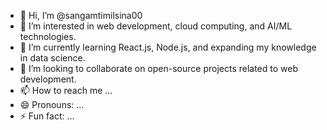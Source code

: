 - 👋 Hi, I’m @sangamtimilsina00
- 👀 I’m interested in web development, cloud computing, and AI/ML technologies.
- 🌱 I’m currently learning React.js, Node.js, and expanding my knowledge in data science.
- 💞️ I’m looking to collaborate on open-source projects related to web development.
- 📫 How to reach me ...
- 😄 Pronouns: ...
- ⚡ Fun fact: ...

<!---
sangamtimilsina00/sangamtimilsina00 is a ✨ special ✨ repository because its `README.md` (this file) appears on your GitHub profile.
You can click the Preview link to take a look at your changes.
--->
